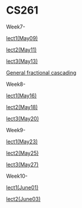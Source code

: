 # CS261


Week7-

[lect1(May09)](https://uci.zoom.us/rec/play/ittb-0jlqt2fPpWmLCQuX9G_uE2KNEcejkiExyWO-6-COWSrrJ62MxRWiGd-d18ImX_jHcb0ikuDc1VA.CqzrVgUrSW-PDcqf)

[lect2(May11)](https://uci.zoom.us/rec/play/HHEF0W8ze0x8MIsmdRZmq2G4LWFU498eEqGR84X_K71ybgBEuTlwbAeNn6nDF0ue4hVJhootmC6C5eOk.c-FtluObMjYgFfkr)

[lect3(May13)](https://uci.zoom.us/rec/play/v5lcgWoHv5LJqB1x0IODiR5O-ee4oxTg5gPrNuptuPLFSA9iSBZISzIZYr_8BJJW4F7hmwl8NeZSBEBC.ZaWUkvrQrApcuDve)

[General fractional cascading](https://www.youtube.com/watch?v=NMxLL3D5qd8)


Week8-

[lect1(May16)](https://uci.zoom.us/rec/play/VpEyyQTeTHAM6IffpLpd894bCjc9KPgY2TgEk1xY1iLkYPg4LVm3IzDPSwTZGnRlO6wjnNxPtM4BX0o6.gs3R78DXvFSOiL9a)

[lect2(May18)](https://www.ics.uci.edu/~eppstein/261/)

[lect3(May20)](https://uci.zoom.us/rec/play/vMW5Kbxu_DxKfZwOb2AWOZc7YJ2I-F-ZeD_h9_dSRZnJnTWTqPXCvroxPPyN679hN0C3gJZRYSy30lUB.IUIoO21q-c3wX-AO)

Week9-

[lect1(May23)](https://uci.zoom.us/rec/play/pbeVenLDg3fg29i9sgc7E0UuQ-JDgA6pAOIAxiBqev0HfMnPIRXfQeMLgW5jMvMVsex1XcK_iodDKvcO.jz981pnBSnv4NRog)

[lect2(May25)](https://uci.zoom.us/rec/play/Jk9XsyL9tbWGm95caWmgZOXmTdFpEg9mZyHXlYodfko0PHIl2OW1E6eFu1JFgcHuKBLOZhfGG076jU5M.cLqDHjjNVVj8_yhP)

[lect3(May27)](https://uci.zoom.us/rec/play/1oVK1P6bl3wafTMMjCet71Tl8YWXqg9tJnat9ECjCPEfFI3uPpVC0a_SqBhz_pQqqCcx8ACL0MdjEcc.lrpUisQOwVUGL5wa)

Week10-

[lect1(June01)](https://uci.zoom.us/rec/play/EikQ7b-c1RCUBvMtB0Uo-k11Y6o3kYTaX-JgJe5QZtY3RYyJX441jRxnK9SCtki1TwOz95BzxfY3dqHJ.2Du1s87CEVLMfm-I)

[lect2(June03)](https://uci.zoom.us/rec/play/zMqWJCsCw9_O6pZzhr1LaAg4d3T4VskfFuf0FNeeJiGFkmYdZFs6CySDhs0L1OEw7lCBA27tbJpiLIym.9cT2zrQRiRKkjLeX)
